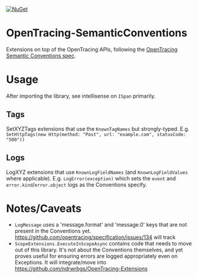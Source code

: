 [![NuGet](https://img.shields.io/nuget/v/OpenTracing.Contrib.SemanticConventions.svg)](https://www.nuget.org/packages/OpenTracing.Contrib.SemanticConventions)

# OpenTracing-SemanticConventions
Extensions on top of the OpenTracing APIs, following the [OpenTracing Semantic Conventions spec](https://github.com/opentracing/specification/blob/master/semantic_conventions.md).

# Usage

After importing the library, see intellisense on `ISpan` primarily.

## Tags
SetXYZTags extensions that use the `KnownTagNames` but strongly-typed. E.g. `SetHttpTags(new Http(method: "Post", url: "example.com", statusCode: "500"))`

## Logs
LogXYZ extensions that use `KnownLogFieldNames` (and `KnownLogFieldValues` where applicable). E.g. `LogError(exception)` which sets the `event` and `error.kind`/`error.object` logs as the Conventions specify.

# Notes/Caveats
* `LogMessage` uses a 'message.format' and 'message.0' keys that are not present in the Conventions yet. https://github.com/opentracing/specification/issues/134 will track
* `ScopeExtensions.ExecuteInScopeAsync` contains code that needs to move out of this library. It's not about the Conventions themselves, and yet proves useful for ensuring errors are logged appropriately even on Exceptions. It will integrate/move into https://github.com/ndrwrbgs/OpenTracing-Extensions
